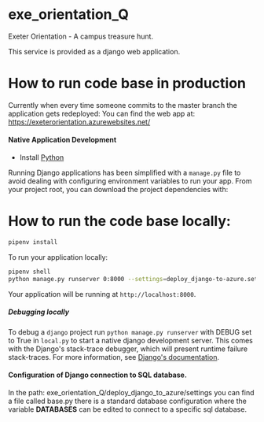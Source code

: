 # exe_orientation_Q
Exeter Orientation - A campus treasure hunt.

This service is provided as a django web application.

# How to run code base in production
Currently when every time someone commits to the master branch the application gets redeployed:
You can find the web app at: https://exeterorientation.azurewebsites.net/


#### Native Application Development

* Install [Python](https://www.python.org/downloads/)

Running Django applications has been simplified with a `manage.py` file to avoid dealing with configuring environment variables to run your app. From your project root, you can download the project dependencies with:

# How to run the code base locally:
```bash
pipenv install
```

To run your application locally:

```bash
pipenv shell
python manage.py runserver 0:8000 --settings=deploy_django-to-azure.settings.local
```

Your application will be running at `http://localhost:8000`.  

##### Debugging locally
To debug a `django` project run `python manage.py runserver` with DEBUG set to True in `local.py` to start a native django development server. This comes with the Django's stack-trace debugger, which will present runtime failure stack-traces. For more information, see [Django's documentation](https://docs.djangoproject.com/en/2.0/ref/settings/).

#### Configuration of Django connection to SQL database.
In the path: exe_orientation_Q/deploy_django_to_azure/settings you can find a file called base.py there is a standard database configuration where the variable <b> DATABASES</b> can be edited to connect to a specific sql database.
